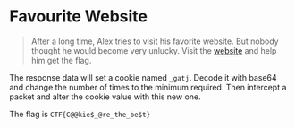 # Favourite Website

> After a long time, Alex tries to visit his favorite website. But nobody thought he would become very unlucky. Visit the [website](https://wec-ctf-2022-web.herokuapp.com/q2) and help him get the flag.

The response data will set a cookie named `_gatj`. Decode it with base64 and change the number of times to the minimum required. Then intercept a packet and alter the cookie value with this new one.

The flag is `CTF{C@@kie$_@re_the_be$t}`
